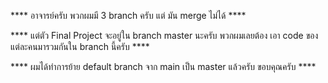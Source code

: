 **** อาจารย์ครับ พวกผมมี 3 branch ครับ แต่ มัน merge ไม่ได้ ****

**** แต่ตัว Final Project จะอยู่ใน branch master นะครับ พวกผมเลยต้อง เอา code ของแต่ละคนมารวมกันใน branch นี้ครับ ****

**** ผมได้ทำการย้าย default branch จาก main เป็น master แล้วครับ ขอบคุณครับ ****


